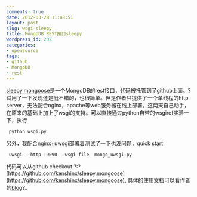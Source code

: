 ```yaml
---
comments: true
date: 2012-03-28 11:48:51
layout: post
slug: wsgi-sleepy
title: MongoDB REST接口sleepy
wordpress_id: 232
categories:
- opensource
tags:
- github
- MongoDB
- rest
---
```


[sleepy.mongoose](https://github.com/kchodorow/sleepy.mongoose )是一个MongoDB的rest接口，代码被托管到了github上面。?试用了一下发现还是挺不错的，也很简单。但是作者只提供了一个单线程的http server，无法配合nginx，apache等web服务器在线上部署。这两天自己动手，在原来的基础上加上了wsgi的支持。可以直接通过python自带的wsgiref实验一下，执行
    
     python wsgi.py 

另外，我配合nginx+uwsgi部署着测试了一下也没问题，quick start
    
     uwsgi --http :9090 --wsgi-file  mongo_uwsgi.py 

代码可以从github checkout ?:?[https://github.com/kenshinx/sleepy.mongoose](https://github.com/kenshinx/sleepy.mongoose), 具体的使用文档可以看作者的[blog](http://www.snailinaturtleneck.com/blog/2010/02/22/sleepy-mongoose-a-mongodb-rest-interface/)?。
